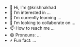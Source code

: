- 👋 Hi, I’m @krishnakhad
- 👀 I’m interested in ...
- 🌱 I’m currently learning ...
- 💞️ I’m looking to collaborate on  ...
- 📫 How to reach me ...
- 😄 Pronouns: ...
- ⚡ Fun fact: ...

<!---
krishnakhad/krishnakhad is a ✨ special ✨ repository because its `README.md` (this file) appears on your GitHub profile.
You can click the Preview link to take a look at your changes.
--->
